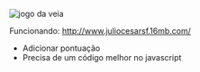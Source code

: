 ![jogo da veia](http://i.imgur.com/CheR39Q.png)

Funcionando: http://www.juliocesarsf.16mb.com/

* Adicionar pontuação
* Precisa de um código melhor no javascript
